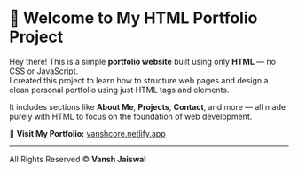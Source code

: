 # 👋 Welcome to My HTML Portfolio Project

Hey there! This is a simple **portfolio website** built using only **HTML** — no CSS or JavaScript.  
I created this project to learn how to structure web pages and design a clean personal portfolio using just HTML tags and elements.

It includes sections like **About Me**, **Projects**, **Contact**, and more — all made purely with HTML to focus on the foundation of web development.

🔗 **Visit My Portfolio:** [vanshcore.netlify.app](https://vanshcore.netlify.app)

---

All Rights Reserved © **Vansh Jaiswal**
